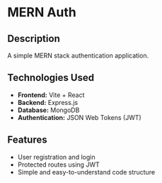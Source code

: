 # MERN Auth

## Description

A simple MERN stack authentication application.

## Technologies Used

- **Frontend:** Vite + React
- **Backend:** Express.js
- **Database:** MongoDB
- **Authentication:** JSON Web Tokens (JWT)

## Features

- User registration and login
- Protected routes using JWT
- Simple and easy-to-understand code structure
